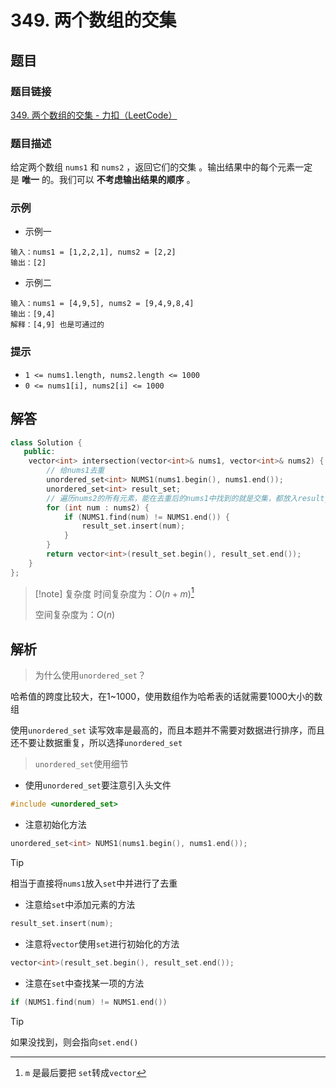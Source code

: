 # 349. 两个数组的交集
## 题目

### 题目链接
[349. 两个数组的交集 - 力扣（LeetCode）](https://leetcode.cn/problems/intersection-of-two-arrays/submissions/548692569/)

### 题目描述
给定两个数组 `nums1` 和 `nums2` ，返回它们的交集 。输出结果中的每个元素一定是 **唯一** 的。我们可以 **不考虑输出结果的顺序** 。

### 示例
- 示例一
```text
输入：nums1 = [1,2,2,1], nums2 = [2,2]
输出：[2]
```
- 示例二
```text
输入：nums1 = [4,9,5], nums2 = [9,4,9,8,4]
输出：[9,4]
解释：[4,9] 也是可通过的
```

### 提示
- `1 <= nums1.length, nums2.length <= 1000`
- `0 <= nums1[i], nums2[i] <= 1000`

## 解答

```Cpp
class Solution {
   public:
    vector<int> intersection(vector<int>& nums1, vector<int>& nums2) {
        // 给nums1去重
        unordered_set<int> NUMS1(nums1.begin(), nums1.end());
        unordered_set<int> result_set;
        // 遍历nums2的所有元素，能在去重后的nums1中找到的就是交集，都放入result_set中
        for (int num : nums2) {
            if (NUMS1.find(num) != NUMS1.end()) {
                result_set.insert(num);
            }
        }
        return vector<int>(result_set.begin(), result_set.end());
    }
};
```

>[!note] 复杂度
>时间复杂度为：$O(n + m)$[^1]
>
>空间复杂度为：$O(n)$


## 解析

> 为什么使用`unordered_set`？

哈希值的跨度比较大，在1~1000，使用数组作为哈希表的话就需要1000大小的数组

使用`unordered_set` 读写效率是最高的，而且本题并不需要对数据进行排序，而且还不要让数据重复，所以选择`unordered_set`

>`unordered_set`使用细节

- 使用`unordered_set`要注意引入头文件
```Cpp
#include <unordered_set>
```



- 注意初始化方法
```Cpp
unordered_set<int> NUMS1(nums1.begin(), nums1.end());
```

> [!tip]
> 相当于直接将`nums1`放入`set`中并进行了去重



- 注意给`set`中添加元素的方法
```Cpp
result_set.insert(num);
```



- 注意将`vector`使用`set`进行初始化的方法
```Cpp
vector<int>(result_set.begin(), result_set.end());
```



- 注意在`set`中查找某一项的方法
```Cpp
if (NUMS1.find(num) != NUMS1.end())
```
>[!tip]
>如果没找到，则会指向`set.end()`



[^1]: `m` 是最后要把 `set`转成`vector`


